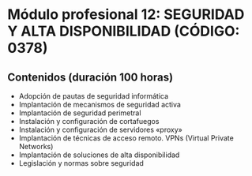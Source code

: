 # Módulo profesional 12: SEGURIDAD Y ALTA DISPONIBILIDAD (CÓDIGO: 0378)
## Contenidos (duración 100 horas)

- Adopción de pautas de seguridad informática
- Implantación de mecanismos de seguridad activa
- Implantación de seguridad perimetral
- Instalación y configuración de cortafuegos
- Instalación y configuración de servidores «proxy»
- Implantación de técnicas de acceso remoto. VPNs (Virtual Private Networks)
- Implantación de soluciones de alta disponibilidad
- Legislación y normas sobre seguridad
